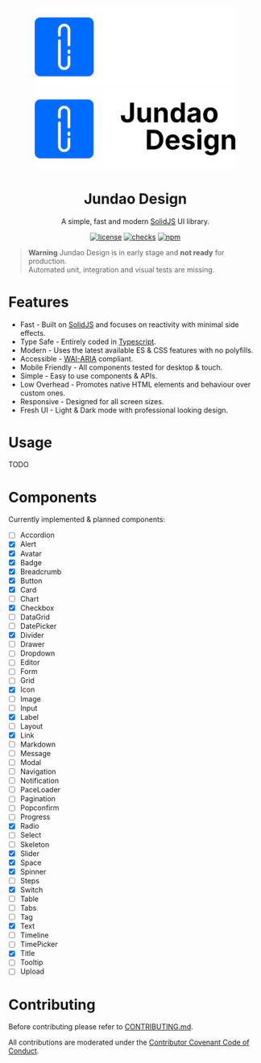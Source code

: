 <div align="center">
  <a href="https://design.jundao.app/#gh-dark-mode-only" target="_blank"><img width="400" src="https://github.com/jundaoapp/design/blob/main/.storybook/banner-light.svg?raw=true" alt="Jundao Design banner"></a>
  <a href="https://design.jundao.app/#gh-light-mode-only" target="_blank"><img width="400" src="https://github.com/jundaoapp/design/blob/main/.storybook/banner-dark.svg?raw=true" alt="Jundao Design banner"></a>
</div>

<h1 align="center">Jundao Design</h1>

<div align="center">

A simple, fast and modern [SolidJS](https://www.solidjs.com) UI library.

[![license](https://img.shields.io/badge/license-MIT-1890ff.svg)](https://github.com/jundaoapp/design/blob/main/LICENSE)
[![checks](https://img.shields.io/github/checks-status/jundaoapp/design/main)](https://github.com/jundaoapp/design/actions)
[![npm](https://img.shields.io/npm/v/@jundao/design)](https://www.npmjs.com/package/@jundao/design)

</div>

> **Warning** 
> Jundao Design is in early stage and **not ready** for production.<br/>
> Automated unit, integration and visual tests are missing.

# Features
* Fast - Built on [SolidJS](https://www.solidjs.com) and focuses on reactivity with minimal side effects.
* Type Safe - Entirely coded in [Typescript](https://www.typescriptlang.org/).
* Modern - Uses the latest available ES & CSS features with no polyfills.
* Accessible - [WAI-ARIA](https://www.w3.org/WAI/standards-guidelines/aria/) compliant.
* Mobile Friendly - All components tested for desktop & touch.
* Simple - Easy to use components & APIs.
* Low Overhead - Promotes native HTML elements and behaviour over custom ones.
* Responsive - Designed for all screen sizes.
* Fresh UI - Light & Dark mode with professional looking design.

# Usage
TODO

# Components
Currently implemented & planned components:
- [ ] Accordion
- [x] Alert
- [x] Avatar
- [x] Badge
- [x] Breadcrumb
- [x] Button
- [x] Card
- [ ] Chart
- [x] Checkbox
- [ ] DataGrid
- [ ] DatePicker
- [x] Divider
- [ ] Drawer
- [ ] Dropdown
- [ ] Editor
- [ ] Form
- [ ] Grid
- [x] Icon
- [ ] Image
- [ ] Input
- [x] Label
- [ ] Layout
- [x] Link
- [ ] Markdown
- [ ] Message
- [ ] Modal
- [ ] Navigation
- [ ] Notification
- [ ] PaceLoader
- [ ] Pagination
- [ ] Popconfirm
- [ ] Progress
- [x] Radio
- [ ] Select
- [ ] Skeleton
- [x] Slider
- [x] Space
- [x] Spinner
- [ ] Steps
- [x] Switch
- [ ] Table
- [ ] Tabs
- [ ] Tag
- [x] Text
- [ ] Timeline
- [ ] TimePicker
- [x] Title
- [ ] Tooltip
- [ ] Upload

# Contributing
Before contributing please refer to [CONTRIBUTING.md](./CONTRIBUTING.md).

All contributions are moderated under the [Contributor Covenant Code of Conduct](./CODE_OF_CONDUCT.md).